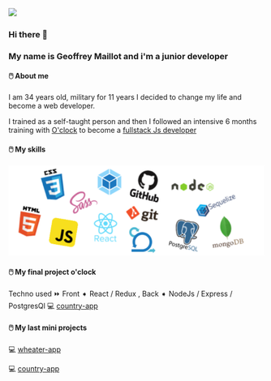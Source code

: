 ![](https://media.giphy.com/media/citBl9yPwnUOs/source.gif)
### Hi there 👋 
### My name is Geoffrey Maillot and i'm a junior developer 

#### &#128433;&#65039; About me 

I am 34 years old, military for 11 years I decided to change my life and become a web developer.

I trained as a self-taught person and then I followed an intensive 6 months training with [O'clock](https://oclock.io/) to become a [fullstack Js developer](https://oclock.io/formations/developpeur-web-fullstack-javascript)



#### &#128433;&#65039; My skills
![Logos](/img/Logos.png)

####  &#128433;&#65039; My final project o'clock
Techno used &#9193; Front ➧ React / Redux , Back ➧ NodeJs / Express / PostgresQl
&#128187; [country-app](http://o-medocs.surge.sh/)

####  &#128433;&#65039; My last mini projects

&#128187; [wheater-app](http://jojo-wheater-app.surge.sh/)

&#128187; [country-app](http://jojo-country-app.surge.sh/)
